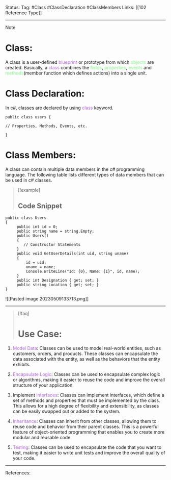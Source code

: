 Status: 
Tag: #Class #ClassDeclaration #ClassMembers
Links: [[102 Reference Type]]

---
> [!note] 
>  # Class:

A class is a user-defined <font style="color:#b562f9">blueprint</font> or prototype from which <font style="color:#81fd83">objects</font> are created. Basically, a <font style="color:#b562f9">class</font> combines the <font style="color:#81fd83">fields</font>, <font style="color:#81fd83">properties</font>, <font style="color:#81fd83">events</font> and <font style="color:#81fd83">methods</font>(member function which defines actions) into a single unit.


# Class Declaration:

In c#, classes are declared by using <font style="color:#b562f9">class</font> keyword.

``` run-csharp
public class users {  
  
// Properties, Methods, Events, etc.  
  
}
```

# Class Members:

A class can contain multiple data members in the c# programming language. The following table lists different types of data members that can be used in c# classes.

> [!example] 
>  ## Code Snippet

``` run-csharp
public class Users  
{  
     public int id = 0;  
     public string name = string.Empty;  
     public Users()  
     {  
        // Constructor Statements  
     }  
     public void GetUserDetails(int uid, string uname)  
     {  
         id = uid;  
         uname = name;  
         Console.WriteLine("Id: {0}, Name: {1}", id, name);  
     }  
     public int Designation { get; set; }  
     public string Location { get; set; }  
}
```

![[Pasted image 20230509133713.png]]

--- 

> [!faq] 
>  # Use Case:

1.  <font style="color:#b562f9">Model Data</font>: Classes can be used to model real-world entities, such as customers, orders, and products. These classes can encapsulate the data associated with the entity, as well as the behaviors that the entity exhibits.

2.  <font style="color:#b562f9">Encapsulate Logic</font>: Classes can be used to encapsulate complex logic or algorithms, making it easier to reuse the code and improve the overall structure of your application.

3.  Implement <font style="color:#b562f9">Interfaces</font>: Classes can implement interfaces, which define a set of methods and properties that must be implemented by the class. This allows for a high degree of flexibility and extensibility, as classes can be easily swapped out or added to the system.

4.  <font style="color:#b562f9">Inheritance</font>: Classes can inherit from other classes, allowing them to reuse code and behavior from their parent classes. This is a powerful feature of object-oriented programming that enables you to create more modular and reusable code.

5.  <font style="color:#b562f9">Testing</font>: Classes can be used to encapsulate the code that you want to test, making it easier to write unit tests and improve the overall quality of your code.

---
References: